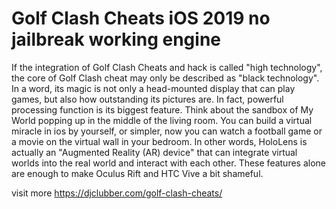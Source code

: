 # Golf Clash Cheats iOS 2019 no jailbreak working engine

If the integration of Golf Clash Cheats and hack is called "high technology", the core of Golf Clash cheat may only be described as "black technology". In a word, its magic is not only a head-mounted display that can play games, but also how outstanding its pictures are. In fact, powerful processing function is its biggest feature. Think about the sandbox of My World popping up in the middle of the living room. You can build a virtual miracle in ios by yourself, or simpler, now you can watch a football game or a movie on the virtual wall in your bedroom. In other words, HoloLens is actually an "Augmented Reality (AR) device" that can integrate virtual worlds into the real world and interact with each other. These features alone are enough to make Oculus Rift and HTC Vive a bit shameful.

visit more https://djclubber.com/golf-clash-cheats/

